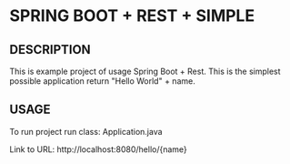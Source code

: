 SPRING BOOT + REST + SIMPLE
===========================


DESCRIPTION
-----------

This is example project of usage Spring Boot + Rest.
This is the simplest possible application return "Hello World" + name.
  

USAGE
-----

To run project run class: 
Application.java

Link to URL:
http://localhost:8080/hello/{name}
